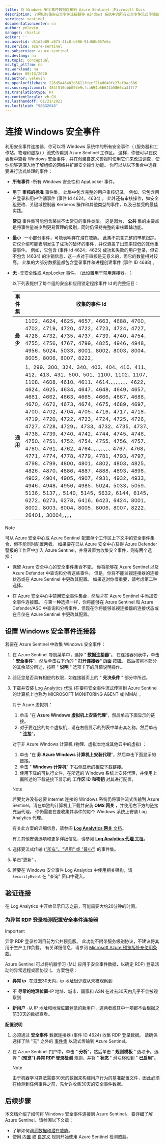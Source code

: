 ```yaml
---
title: 将 Windows 安全事件数据连接到 Azure Sentinel |Microsoft Docs
description: 了解如何使用安全事件连接器将 Windows 系统中的所有安全事件流式传输到 Azure Sentinel 工作区。
services: sentinel
documentationcenter: na
author: yelevin
manager: rkarlin
editor: ''
ms.assetid: d51d2e09-a073-41c8-b396-91d60b057e6a
ms.service: azure-sentinel
ms.subservice: azure-sentinel
ms.devlang: na
ms.topic: conceptual
ms.tgt_pltfrm: na
ms.workload: na
ms.date: 09/16/2020
ms.author: yelevin
ms.openlocfilehash: 226d5a46482d6611fdecf214d040fc27af9ac586
ms.sourcegitcommit: 484f510bbb093e9cfca694b56622b5860ca317f7
ms.translationtype: MT
ms.contentlocale: zh-CN
ms.lasthandoff: 01/21/2021
ms.locfileid: "98632040"
---
```

# <a name="connect-windows-security-events"></a>连接 Windows 安全事件 

利用安全事件连接器，你可以将 Windows 系统中的所有安全事件（ (服务器和工作站，物理和虚拟) ）流式传输到 Azure Sentinel 工作区。 这样，你便可以在仪表板中查看 Windows 安全事件，并在创建自定义警报时使用它们来改进调查，使你能够更深入地了解组织的网络并扩展安全操作功能。 你可以从以下集合中选择要进行流式处理的事件： <a name="event-sets"></a>

- **所有事件** -所有 Windows 安全性和 AppLocker 事件。
- 用于 **审核的标准** 事件集。 此集中包含完整的用户审核记录。 例如，它包含用户登录和用户注销事件 (事件 Id 4624，4634) 。 此外还有审核操作，如安全组更改、关键域控制器 Kerberos 操作和其他类型的事件，以及已接受的最佳实践。

    **常见** 事件集可能包含某些不太常见的事件类型。  这是因为， **公共** 集的主要点是将事件量减少到更易管理的级别，同时仍保持完整的审核跟踪功能。

- **最小** -一小部分事件，可能表明存在潜在威胁。 此集不包含完整的审核跟踪。 它仅介绍可能表明发生了成功的破坏的事件，并仅涵盖了出现率较低的其他重要事件。 例如，它包含 (事件 Id 4624，4625) 成功和失败的用户登录，但它不包含 (4634) 的注销信息，这一点对于审核是无意义的，但它的数量相对较高。 此集的大部分数据量都包含登录事件和进程创建事件 (事件 ID 4688) 。

- **无** -无安全性或 AppLocker 事件。  (此设置用于禁用连接器。 ) 

    以下列表提供了每个组的安全和应用锁定程序事件 Id 的完整细目：

    | 事件集 | 收集的事件 Id |
    | --- | --- |
    | **最少** | 1102，4624，4625，4657，4663，4688，4700，4702，4719，4720，4722，4723，4724，4727，4728，4732，4735，4737，4739，4740，4754，4755，4756，4767，4799，4825，4946，4948，4956，5024，5033，8001，8002，8003，8004，8005，8006，8007，8222， |
    | **通用** | 1、299、300、324、340、403、404、410、411、412、413、431、500、501、1100、1102、1107、1108、4608、4610、4611、4614、、、、、、、、4622，4624，4625，4634，4647，4648，4649，4657，4661，4662，4663，4665，4666，4667，4688，4670，4672，4673，4674，4675，4689，4697，4700，4702，4704，4705，4716，4717，4718，4719，4720，4722，4723，4724，4725，4726，4727，4728，4729，、4733、4732、4735、4737、4738、4739、4740、4742、4744、4745、4746、4750、4751、4752、4754、4755、4756、4757、4760、4761、4762、4764、、、、、、、、4767，4768，4771，4774，4778，4779，4781，4793，4797，4798，4799，4800，4801，4802，4803，4825，4826，4870，4886，4887，4888，4893，4898，4902，4904，4905，4907，4931，4932，4933，4946，4948，4956，4985，5024，5033，5059，5136，5137，，5140，5145，5632，6144，6145，6272，6273，6278，6416，6423，6424，8001，8002，8003，8004，8005，8006，8007，8222，26401，30004，，，， |

> [!NOTE]
> 可从 Azure 安全中心或 Azure Sentinel 配置单个工作区上下文中的安全事件集合，但不能同时配置两者。 如果要在已从 Azure 安全中心获得 Azure Defender 警报的工作区中加入 Azure Sentinel，并将设置为收集安全事件，则有两个选择：
> - 保留 Azure 安全中心的安全事件集合不变。 你将能够在 Azure Sentinel 以及 Azure Defender 中查询和分析这些事件。 但是，你将不能监视连接器的连接状态或在 Azure Sentinel 中更改其配置。 如果这对你很重要，请考虑第二种选择。
>
> - 在 Azure 安全中心中[禁用安全事件集合](../security-center/security-center-enable-data-collection.md)，然后才在 Azure Sentinel 中添加安全事件连接器。 与第一种选择一样，你将能够在 Azure Sentinel 和 Azure Defender/ASC 中查询和分析事件，但现在你将能够监视连接器的连接状态或在且仅在 Azure Sentinel 中更改其配置。

## <a name="set-up-the-windows-security-events-connector"></a>设置 Windows 安全事件连接器

若要在 Azure Sentinel 中收集 Windows 安全事件：

1. 在 Azure Sentinel 导航菜单中，选择 " **数据连接器**"。 在连接器列表中，单击 " **安全事件**"，然后单击右下角的 " **打开连接器" 页面** 按钮。 然后按照本部分的其余部分所述，按照 " **说明** " 选项卡下的屏幕说明操作。

1. 验证您是否具有相应的权限，如连接器页上的 " **先决条件** " 部分中所述。

1. 下载并安装 [Log Analytics 代理](../azure-monitor/platform/log-analytics-agent.md) (在要将安全事件流式传输到 Azure Sentinel 的计算机上也称为 MICROSOFT MONITORING AGENT 或 MMA) 。

    对于 Azure 虚拟机：
    
    1. 单击 "在 **Azure Windows 虚拟机上安装代理**"，然后单击下面显示的链接。
    1. 对于要连接的每个虚拟机，请在右侧显示的列表中单击其名称，然后单击 " **连接**"。

    对于非 Azure Windows 计算机 (物理、虚拟本地或其他云中的虚拟) ：

    1. 单击 "在 **非 Azure Windows 计算机上安装代理**"，然后单击下面显示的链接。
    1. 单击 " **Windows 计算机**" 下右侧显示的相应下载链接。
    1. 使用下载的可执行文件，在所选的 Windows 系统上安装代理，并使用上面所述的下载链接下显示的 **工作区 ID 和密钥** 对其进行配置。

    > [!NOTE]
    >
    > 若要允许没有必要 internet 连接的 Windows 系统仍将事件流式传输到 Azure Sentinel，请在单独的计算机上下载并安装 **OMS 网关** ，并使用右下方的链接充当代理。  你仍需要在要收集其事件的每个 Windows 系统上安装 Log Analytics 代理。
    >
    > 有关此方案的详细信息，请参阅 [ **Log Analytics 网关** 文档](../azure-monitor/platform/gateway.md)。

    有关其他安装选项和更多详细信息，请参阅 [ **Log Analytics 代理** 文档](../azure-monitor/platform/agent-windows.md)。

1. 选择要流式传输 (["所有"、"通用" 或 "最小"](#event-sets)) 的事件集。

1. 单击“更新”  。

1. 若要在 Windows 安全事件 Log Analytics 中使用相关架构，请 `SecurityEvent` 在 "查询" 窗口中键入。

## <a name="validate-connectivity"></a>验证连接

在 Log Analytics 中开始显示日志之前，可能需要大约20分钟的时间。 

### <a name="configure-the-security-events-connector-for-anomalous-rdp-login-detection"></a>为异常 RDP 登录检测配置安全事件连接器

> [!IMPORTANT]
> 异常 RDP 登录检测目前为公共预览版。
> 此功能不附带服务级别协议，不建议将其用于生产工作负载。
> 有关详细信息，请参阅 [Microsoft Azure 预览版补充使用条款](https://azure.microsoft.com/support/legal/preview-supplemental-terms/)。

Azure Sentinel 可以将机器学习 (ML) 应用于安全事件数据，以确定 RDP) 登录活动的异常远程桌面协议 (。 方案包括：

- **异常 ip** -在过去30天内，ip 地址很少或从未被观察到

- 不 **寻常的地理位置**-IP 地址、城市、国家和 ASN 在过去30天内几乎不会被观察到

- **新用户** -从 IP 地址和地理位置登录的新用户，这两者或其中一项都不会根据之前30天的数据查看。

**配置说明**

1. 必须通过 **安全事件** 数据连接器 (事件 ID 4624) 收集 RDP 登录数据。 请确保选择了除 "无" 之外的 [事件集](#event-sets) 以流式传输到 Azure Sentinel。

1. 在 Azure Sentinel 门户中，单击 " **分析**"，然后单击 " **规则模板** " 选项卡。选择 " **(预览") 异常 RDP 登录检测** 规则，并将 " **状态** " 滑块移动到 " **已启用**"。

    > [!NOTE]
    > 由于机器学习算法需要30天的数据来构建用户行为的基准配置文件，因此必须在检测到任何事件之前，先允许收集30天的安全事件数据。

## <a name="next-steps"></a>后续步骤
本文档介绍了如何将 Windows 安全事件连接到 Azure Sentinel。 要详细了解 Azure Sentinel，请参阅以下文章：
- 了解如何[洞悉数据和潜在威胁](quickstart-get-visibility.md)。
- 使用 [内置](tutorial-detect-threats-built-in.md) 或 [自定义](tutorial-detect-threats-custom.md) 规则开始使用 Azure Sentinel 检测威胁。

